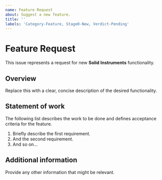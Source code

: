 ```yaml
---
name: Feature Request
about: Suggest a new feature.
title: ''
labels: 'Category-Feature, Stage0-New, Verdict-Pending'
---
```


# Feature Request

This issue represents a request for new **Solid Instruments** functionality.

## Overview

Replace this with a clear, concise description of the desired functionality.

## Statement of work

The following list describes the work to be done and defines acceptance criteria for the feature.

1. Briefly describe the first requirement.
2. And the second requirement.
3. And so on...

## Additional information

Provide any other information that might be relevant.